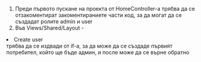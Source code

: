 1) Преди първото пускане на проекта от HomeController-a трябва да се отзакоментират закоментираниете части код, за да могат да се
създадат ролите admin и user
2) Във Views/Shared/Layout - 
  <li class="nav-item">
      <a class="nav-link text-white" asp-area="Identity" asp-page="/Account/Register">Create user</a>           
  </li>
трябва да се издвади от if-а, за да може да се създаде първият потребител, който ще бъде админ, и после може да се върне обратно
